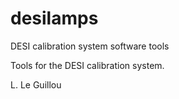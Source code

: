 # desilamps
DESI calibration system software tools

Tools for the DESI calibration system.

L. Le Guillou

